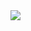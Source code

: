 <picture>
  <source
    srcset="https://github-readme-stats.vercel.app/api?username=deep-introspection&show_icons=true&theme=dark"
    media="(prefers-color-scheme: dark)"
  />
  <source
    srcset="https://github-readme-stats.vercel.app/api?username=deep-introspection&show_icons=true"
    media="(prefers-color-scheme: light), (prefers-color-scheme: no-preference)"
  />
  <img src="https://github-readme-stats.vercel.app/api?username=deep-introspection&show_icons=true" />
</picture>
